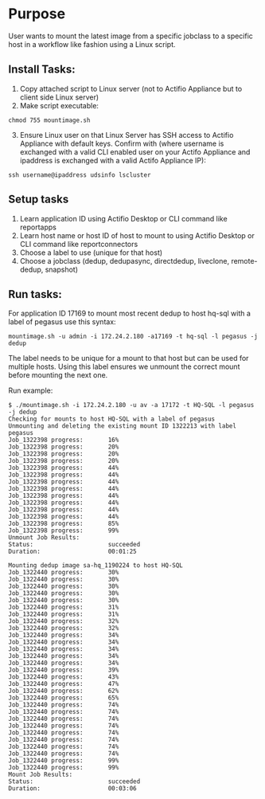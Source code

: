 # Purpose
 
User wants to mount the latest image from a specific jobclass to a specific host in a workflow like fashion using a Linux script.
 
## Install Tasks:
 
1)  Copy attached script to Linux server (not to Actifio Appliance but to client side Linux server)
2)  Make script executable:
``` 
chmod 755 mountimage.sh
``` 
3)  Ensure Linux user on that Linux Server has SSH access to Actifio Appliance with default keys.   Confirm with (where username is exchanged with a valid CLI enabled user on your Actifo Appliance and ipaddress is exchanged with a valid Actifo Appliance IP):    
``` 
ssh username@ipaddress udsinfo lscluster 
``` 
 
## Setup tasks
 
1)  Learn application ID using Actifio Desktop or CLI command like reportapps
2)  Learn host name or host ID of host to mount to using Actifio Desktop or CLI command like reportconnectors
3)  Choose a label to use (unique for that host)
4)  Choose a jobclass (dedup, dedupasync, directdedup, liveclone, remote-dedup, snapshot)
 
## Run tasks:
 
For application ID 17169 to mount most recent dedup to host hq-sql with a label of pegasus use this syntax:
``` 
mountimage.sh -u admin -i 172.24.2.180 -a17169 -t hq-sql -l pegasus -j dedup
 ```
The label needs to be unique for a mount to that host but can be used for multiple hosts.
Using this label ensures we unmount the correct mount before mounting the next one.
 
Run example:
```
$ ./mountimage.sh -i 172.24.2.180 -u av -a 17172 -t HQ-SQL -l pegasus -j dedup
Checking for mounts to host HQ-SQL with a label of pegasus
Unmounting and deleting the existing mount ID 1322213 with label pegasus
Job_1322398 progress:       16%
Job_1322398 progress:       20%
Job_1322398 progress:       20%
Job_1322398 progress:       20%
Job_1322398 progress:       44%
Job_1322398 progress:       44%
Job_1322398 progress:       44%
Job_1322398 progress:       44%
Job_1322398 progress:       44%
Job_1322398 progress:       44%
Job_1322398 progress:       44%
Job_1322398 progress:       44%
Job_1322398 progress:       85%
Job_1322398 progress:       99%
Unmount Job Results:
Status:                     succeeded
Duration:                   00:01:25
 
Mounting dedup image sa-hq_1190224 to host HQ-SQL
Job_1322440 progress:       30%
Job_1322440 progress:       30%
Job_1322440 progress:       30%
Job_1322440 progress:       30%
Job_1322440 progress:       30%
Job_1322440 progress:       31%
Job_1322440 progress:       31%
Job_1322440 progress:       32%
Job_1322440 progress:       32%
Job_1322440 progress:       34%
Job_1322440 progress:       34%
Job_1322440 progress:       34%
Job_1322440 progress:       34%
Job_1322440 progress:       34%
Job_1322440 progress:       39%
Job_1322440 progress:       43%
Job_1322440 progress:       47%
Job_1322440 progress:       62%
Job_1322440 progress:       65%
Job_1322440 progress:       74%
Job_1322440 progress:       74%
Job_1322440 progress:       74%
Job_1322440 progress:       74%
Job_1322440 progress:       74%
Job_1322440 progress:       74%
Job_1322440 progress:       74%
Job_1322440 progress:       74%
Job_1322440 progress:       99%
Job_1322440 progress:       99%
Mount Job Results:
Status:                     succeeded
Duration:                   00:03:06
```

